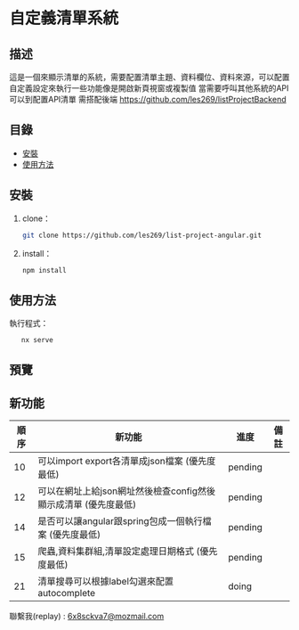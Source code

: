 # 自定義清單系統

## 描述

這是一個來顯示清單的系統，需要配置清單主題、資料欄位、資料來源，可以配置自定義設定來執行一些功能像是開啟新頁視窗或複製值
當需要呼叫其他系統的API可以到配置API清單
需搭配後端 https://github.com/les269/listProjectBackend

## 目錄

- [安裝](#安裝)
- [使用方法](#使用方法)

## 安裝

1. clone：
   ```bash
   git clone https://github.com/les269/list-project-angular.git
   ```
2. install：
   ```bash
   npm install
   ```

## 使用方法

執行程式：

```bash
   nx serve
```

## 預覽

## 新功能

| 順序 | 新功能                                                          | 進度    | 備註 |
| ---- | --------------------------------------------------------------- | ------- | ---- |
| 10   | 可以import export各清單成json檔案 (優先度最低)                  | pending |      |
| 12   | 可以在網址上給json網址然後檢查config然後顯示成清單 (優先度最低) | pending |      |
| 14   | 是否可以讓angular跟spring包成一個執行檔案 (優先度最低)          | pending |      |
| 15   | 爬蟲,資料集群組,清單設定處理日期格式 (優先度最低)               | pending |      |
| 21   | 清單搜尋可以根據label勾選來配置autocomplete                     | doing   |      |

聯繫我(replay) : 6x8sckva7@mozmail.com
